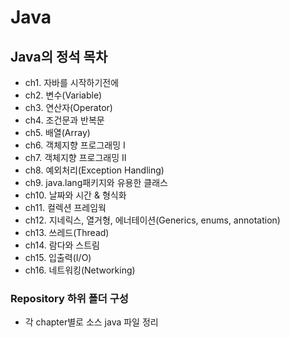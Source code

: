 # Java

## Java의 정석 목차
* ch1. 자바를 시작하기전에
* ch2. 변수(Variable)
* ch3. 연산자(Operator)
* ch4. 조건문과 반복문
* ch5. 배열(Array)
* ch6. 객체지향 프로그래밍 Ⅰ
* ch7. 객체지향 프로그래밍 Ⅱ
* ch8. 예외처리(Exception Handling)
* ch9. java.lang패키지와 유용한 클래스
* ch10. 날짜와 시간 & 형식화
* ch11. 컬렉션 프레임웍
* ch12. 지네릭스, 열거형, 에너테이션(Generics, enums, annotation)
* ch13. 쓰레드(Thread)
* ch14. 람다와 스트림
* ch15. 입출력(I/O)
* ch16. 네트워킹(Networking)

### Repository 하위 폴더 구성
* 각 chapter별로 소스 java 파일 정리
